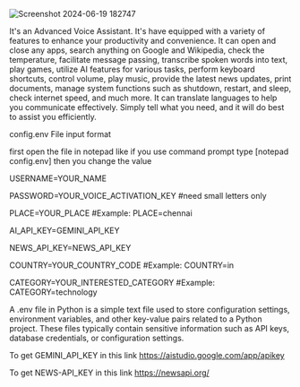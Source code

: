 
![Screenshot 2024-06-19 182747](https://github.com/whitehatboy005/Jarvis/assets/147156726/f2f1008d-40ef-4b95-a75a-5ebe8c1e54eb)

It's an Advanced Voice Assistant. It's have equipped with a variety of features to enhance your productivity and convenience. It can open and close any apps, search anything on Google and Wikipedia, check the temperature, facilitate message passing, transcribe spoken words into text, play games, utilize AI features for various tasks, perform keyboard shortcuts, control volume, play music, provide the latest news updates, print documents, manage system functions such as shutdown, restart, and sleep, check internet speed, and much more. It can translate languages to help you communicate effectively. Simply tell what you need, and it will do best to assist you efficiently.

config.env File input format

first open the file in notepad like if you use command prompt type [notepad config.env] then you change the value

USERNAME=YOUR_NAME

PASSWORD=YOUR_VOICE_ACTIVATION_KEY #need small letters only

PLACE=YOUR_PLACE #Example: PLACE=chennai

AI_API_KEY=GEMINI_API_KEY

NEWS_API_KEY=NEWS_API_KEY

COUNTRY=YOUR_COUNTRY_CODE #Example: COUNTRY=in

CATEGORY=YOUR_INTERESTED_CATEGORY #Example: CATEGORY=technology 

A .env file in Python is a simple text file used to store configuration settings, environment variables, and other key-value pairs related to a Python project. These files typically contain sensitive information such as API keys, database credentials, or configuration settings.

To get GEMINI_API_KEY in this link https://aistudio.google.com/app/apikey

To get NEWS-API_KEY in this link https://newsapi.org/
